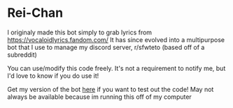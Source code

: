 # Rei-Chan
I originaly made this bot simply to grab lyrics from https://vocaloidlyrics.fandom.com/
It has since evolved into a multipurpose bot that I use to manage my discord server, r/sfwteto (based off of a subreddit)

You can use/modify this code freely. It's not a requirement to notify me, but I'd love to know if you do use it!

Get my version of the bot [here](https://discord.com/oauth2/authorize?client_id=1284677109180141619) if you want to test out the code! 
May not always be available because im running this off of my computer 
